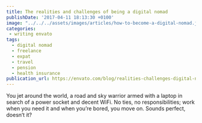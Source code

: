 ```yaml
---
title: The realities and challenges of being a digital nomad
publishDate: '2017-04-11 18:13:30 +0100'
image: "../../../assets/images/articles/how-to-become-a-digital-nomad.jpg"
categories:
 - writing envato
tags:
  - digital nomad
  - freelance
  - expat
  - travel
  - pension
  - health insurance
publication_url: https://envato.com/blog/realities-challenges-digital-nomad/
---
```


You jet around the world, a road and sky warrior armed with a laptop in search of a power socket and decent WiFi. No ties, no responsibilities; work when you need it and when you’re bored, you move on. Sounds perfect, doesn’t it?
